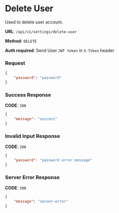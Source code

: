 # Delete User

Used to delete user account.

**URL**: `/api/v1/settings/delete-user`

**Method**: `DELETE`

**Auth required**: Send User `JWT token` in `X-Token` header

### Request

```json
{
    "password": "password"
}
```

### Success Response

**CODE**: `200`

```json
{
    "message": "success"
}
```

### Invalid Input Response

**CODE**: `200`

```json
{
    "password": "password error message"
}
```

### Server Error Response

**CODE**: `500`

```json
{
    "message": "server-error"
}
```
